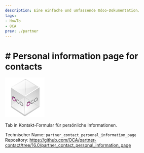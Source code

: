 ```yaml
---
description: Eine einfache und umfassende Odoo-Dokumentation.
tags:
- HowTo
- OCA
prev: ./partner
---
```

# # Personal information page for contacts
![icon_oca_app](assets/icon_oca_app.png)

Tab in Kontakt-Formular für persönliche Informationen.

Technischer Name: `partner_contact_personal_information_page`\
Repository: <https://github.com/OCA/partner-contact/tree/16.0/partner_contact_personal_information_page>
